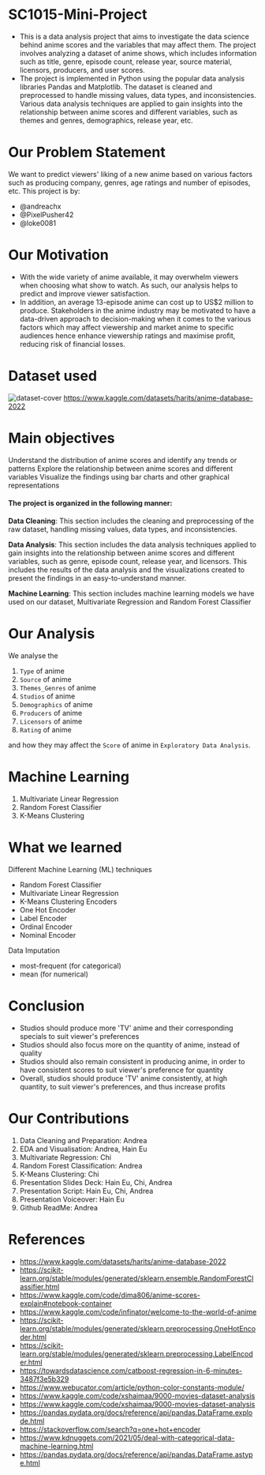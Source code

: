 # SC1015-Mini-Project
- This is a data analysis project that aims to investigate the data science behind anime scores and the variables that may affect them. The project involves analyzing a dataset of anime shows, which includes information such as title, genre, episode count, release year, source material, licensors, producers, and user scores.
- The project is implemented in Python using the popular data analysis libraries Pandas and Matplotlib. The dataset is cleaned and preprocessed to handle missing values, data types, and inconsistencies. Various data analysis techniques are applied to gain insights into the relationship between anime scores and different variables, such as themes and genres, demographics, release year, etc.

# Our Problem Statement
We want to predict viewers' liking of a new anime based on various factors such as producing company, genres, age ratings and number of episodes, etc.
This project is by:
- @andreachx
- @PixelPusher42
- @loke0081

# Our Motivation
- With the wide variety of anime available, it may overwhelm viewers when choosing what show to watch. As such, our analysis helps to predict and improve viewer satisfaction.
- In addition, an average 13-episode anime can cost up to US$2 million to produce. Stakeholders in the anime industry may be motivated to have a data-driven approach to decision-making when it comes to the various factors which may affect viewership and market anime to specific audiences hence enhance viewership ratings and maximise profit, reducing risk of financial losses.

# Dataset used
![dataset-cover](https://user-images.githubusercontent.com/131596968/233845346-e85664f9-8f66-49a6-a81c-2d967799bea1.jpeg)
https://www.kaggle.com/datasets/harits/anime-database-2022

# Main objectives
Understand the distribution of anime scores and identify any trends or patterns
Explore the relationship between anime scores and different variables
Visualize the findings using bar charts and other graphical representations

#### The project is organized in the following manner:

**Data Cleaning**: This section includes the cleaning and preprocessing of the raw dataset, handling missing values, data types, and inconsistencies.

**Data Analysis**: This section includes the data analysis techniques applied to gain insights into the relationship between anime scores and different variables, such as genre, episode count, release year, and licensors. This includes the results of the data analysis and the visualizations created to present the findings in an easy-to-understand manner.

**Machine Learning**: This section includes machine learning models we have used on our dataset, Multivariate Regression and Random Forest Classifier


# Our Analysis
We analyse the
1. `Type` of anime
2. `Source` of anime
3. `Themes_Genres` of anime
4. `Studios` of anime
5. `Demographics` of anime
6. `Producers` of anime
7. `Licensors` of anime
8. `Rating` of anime

and how they may affect the `Score` of anime in `Exploratory Data Analysis`.

# Machine Learning
1. Multivariate Linear Regression 
2. Random Forest Classifier
3. K-Means Clustering

# What we learned
Different Machine Learning (ML) techniques
- Random Forest Classifier
- Multivariate Linear Regression
- K-Means Clustering
Encoders
- One Hot Encoder
- Label Encoder
- Ordinal Encoder
- Nominal Encoder

Data Imputation
- most-frequent (for categorical)
- mean (for numerical)

# Conclusion
- Studios should produce more 'TV' anime and their corresponding specials to suit viewer's preferences
- Studios should also focus more on the quantity of anime, instead of quality
- Studios should also remain consistent in producing anime, in order to have consistent scores to suit viewer's preference for quantity
- Overall, studios should produce 'TV' anime consistently, at high quantity, to suit viewer's preferences, and thus increase profits 

# Our Contributions
1. Data Cleaning and Preparation: Andrea
2. EDA and Visualisation: Andrea, Hain Eu
3. Multivariate Regression: Chi
4. Random Forest Classification: Andrea
5. K-Means Clustering: Chi
6. Presentation Slides Deck: Hain Eu, Chi, Andrea
7. Presentation Script: Hain Eu, Chi, Andrea
8. Presentation Voiceover: Hain Eu
9. Github ReadMe: Andrea


# References
- https://www.kaggle.com/datasets/harits/anime-database-2022
- https://scikit-learn.org/stable/modules/generated/sklearn.ensemble.RandomForestClassifier.html
- https://www.kaggle.com/code/dima806/anime-scores-explain#notebook-container
- https://www.kaggle.com/code/infinator/welcome-to-the-world-of-anime
- https://scikit-learn.org/stable/modules/generated/sklearn.preprocessing.OneHotEncoder.html
- https://scikit-learn.org/stable/modules/generated/sklearn.preprocessing.LabelEncoder.html
- https://towardsdatascience.com/catboost-regression-in-6-minutes-3487f3e5b329
- https://www.webucator.com/article/python-color-constants-module/
- https://www.kaggle.com/code/xshaimaa/9000-movies-dataset-analysis
- https://www.kaggle.com/code/xshaimaa/9000-movies-dataset-analysis
- https://pandas.pydata.org/docs/reference/api/pandas.DataFrame.explode.html
- https://stackoverflow.com/search?q=one+hot+encoder
- https://www.kdnuggets.com/2021/05/deal-with-categorical-data-machine-learning.html
- https://pandas.pydata.org/docs/reference/api/pandas.DataFrame.astype.html
